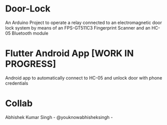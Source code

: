 # Door-Lock
An Arduino Project to operate a relay connected to an electromagnetic door lock system by means of an FPS-GT511C3 Fingerprint Scanner and an HC-05 Bluetooth module
# Flutter Android App [WORK IN PROGRESS]
Android app to automatically connect to HC-05 and unlock door with phone credentials 
# Collab
Abhishek Kumar Singh - @youknowabhisheksingh - 
